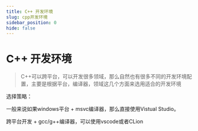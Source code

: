 ```yaml
---
title: C++ 开发环境
slug: cpp开发环境
sidebar_position: 0
hide: false
---
```



# C++ 开发环境

> C++可以跨平台，可以开发很多领域，那么自然也有很多不同的开发环境配置，主要是根据平台，编译器，领域这几个方面来选用适合的开发环境

选择策略：

一般来说如果windows平台 + msvc编译器，那么直接使用Vistual Studio。

跨平台开发 + gcc/g++编译器，可以使用vscode或者CLion


